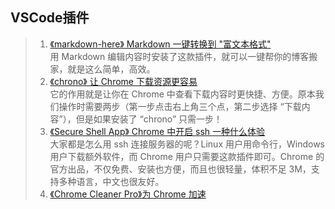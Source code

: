 ## VSCode插件
>1. [《markdown-here》 Markdown 一键转换到 "富文本格式"](https://github.com/adam-p/markdown-here)<br>
    用 Markdown 编辑内容时安装了这款插件，就可以一键帮你的博客搬家，就是这么简单，高效。
>2. [《chrono》 让 Chrome 下载资源更容易](https://chrome.google.com/webstore/detail/chrono-download-manager/mciiogijehkdemklbdcbfkefimifhecn?hl=zh-CNs)<br>
    它的作用就是让你在 Chrome 中查看下载内容时更快捷、方便。原本我们操作时需要两步（第一步点击右上角三个点，第二步选择 “下载内容”），但是如果安装了 “chrono” 只需一步！
>3. [《Secure Shell App》 Chrome 中开启 ssh 一种什么体验](https://chrome.google.com/webstore/detail/secure-shell-app/pnhechapfaindjhompbnflcldabbghjo)<br>
    大家都是怎么用 ssh 连接服务器的呢？Linux 用户用命令行，Windows 用户下载额外软件，而 Chrome 用户只需要这款插件即可。Chrome 的官方出品，不仅免费、安装也方便，而且也很轻量，体积不足 3M，支持多种语言，中文也很友好。
>4. [《Chrome Cleaner Pro》为 Chrome 加速]( http://chromecleanerpro.com/)<br>
